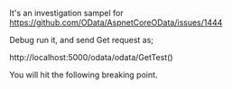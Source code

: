 It's an investigation sampel for https://github.com/OData/AspnetCoreOData/issues/1444

Debug run it, and send Get request as;

http://localhost:5000/odata/odata/GetTest()

You will hit the following breaking point.





